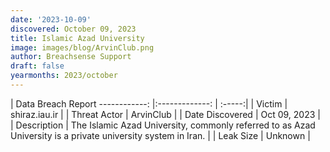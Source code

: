```yaml
---
date: '2023-10-09'
discovered: October 09, 2023
title: Islamic Azad University
image: images/blog/ArvinClub.png
author: Breachsense Support
draft: false
yearmonths: 2023/october
---
```



| Data Breach Report
------------:     |:-------------:    | :-----:|
| Victim      | shiraz.iau.ir      | 
| Threat Actor      | ArvinClub      | 
| Date Discovered      | Oct 09, 2023      | 
| Description      | The Islamic Azad University, commonly referred to as Azad University is a private university system in Iran.      | 
| Leak Size      | Unknown      | 

